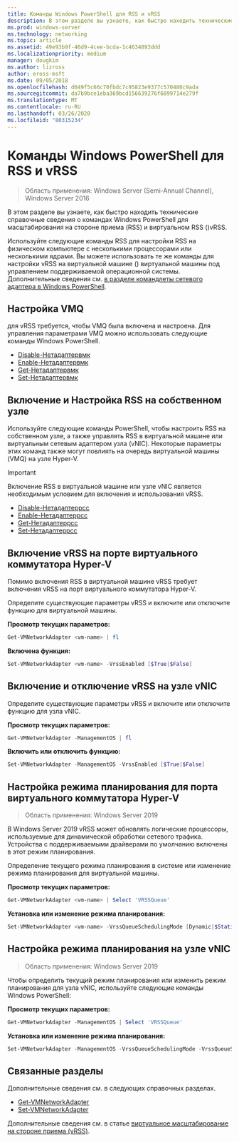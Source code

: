 ```yaml
---
title: Команды Windows PowerShell для RSS и vRSS
description: В этом разделе вы узнаете, как быстро находить технические справочные сведения о командах Windows PowerShell для масштабирования на стороне приема (RSS) и виртуальных RSS (vRSS).
ms.prod: windows-server
ms.technology: networking
ms.topic: article
ms.assetid: 49e93b9f-46d9-4cee-bcda-1c4634893ddd
ms.localizationpriority: medium
manager: dougkim
ms.author: lizross
author: eross-msft
ms.date: 09/05/2018
ms.openlocfilehash: d049f5c66c70fbdc7c95823e9377c570480c9ada
ms.sourcegitcommit: da7b9bce1eba369bcd156639276f6899714e279f
ms.translationtype: MT
ms.contentlocale: ru-RU
ms.lasthandoff: 03/26/2020
ms.locfileid: "80315234"
---
```

# <a name="windows-powershell-commands-for-rss-and-vrss"></a>Команды Windows PowerShell для RSS и vRSS

>Область применения: Windows Server (Semi-Annual Channel), Windows Server 2016

В этом разделе вы узнаете, как быстро находить технические справочные сведения о командах Windows PowerShell для масштабирования на стороне приема \(RSS\) и виртуальном RSS \(\)vRSS.

Используйте следующие команды RSS для настройки RSS на физическом компьютере с несколькими процессорами или несколькими ядрами. Вы можете использовать те же команды для настройки vRSS на виртуальной машине \(\) виртуальной машины под управлением поддерживаемой операционной системы. Дополнительные сведения см. [в разделе командлеты сетевого адаптера в Windows PowerShell](https://docs.microsoft.com/powershell/module/netadapter/?view=win10-ps).

## <a name="configure-vmq"></a>Настройка VMQ

для vRSS требуется, чтобы VMQ была включена и настроена. Для управления параметрами VMQ можно использовать следующие команды Windows PowerShell.

- [Disable-Нетадаптервмк](https://docs.microsoft.com/powershell/module/netadapter/disable-netadaptervmq?view=win10-ps)
- [Enable-Нетадаптервмк](https://docs.microsoft.com/powershell/module/netadapter/enable-netadaptervmq?view=win10-ps)
- [Get-Нетадаптервмк](https://docs.microsoft.com/powershell/module/netadapter/get-netadaptervmq?view=win10-ps)
- [Set-Нетадаптервмк](https://docs.microsoft.com/powershell/module/netadapter/set-netadaptervmq?view=win10-ps)

## <a name="enable-and-configure-rss-on-a-native-host"></a>Включение и Настройка RSS на собственном узле

Используйте следующие команды PowerShell, чтобы настроить RSS на собственном узле, а также управлять RSS в виртуальной машине или виртуальным сетевым адаптером узла (vNIC). Некоторые параметры этих команд также могут повлиять на очередь виртуальной машины \(VMQ\) на узле Hyper-V.  

>[!IMPORTANT]
>Включение RSS в виртуальной машине или узле vNIC является необходимым условием для включения и использования vRSS.

- [Disable-Нетадаптеррсс](https://docs.microsoft.com/powershell/module/netadapter/disable-netadapterrss?view=win10-ps)
- [Enable-Нетадаптеррсс](https://docs.microsoft.com/powershell/module/netadapter/enable-netadapterrss?view=win10-ps)
- [Get-Нетадаптеррсс](https://docs.microsoft.com/powershell/module/netadapter/get-netadapterrss?view=win10-ps)
- [Set-Нетадаптеррсс](https://docs.microsoft.com/powershell/module/netadapter/Set-NetAdapterRss?view=win10-ps)

## <a name="enable-vrss-on-the-hyper-v-virtual-switch-port"></a>Включение vRSS на порте виртуального коммутатора Hyper\-V

Помимо включения RSS в виртуальной машине vRSS требует включения vRSS на порт виртуального коммутатора Hyper\-V. 

Определите существующие параметры vRSS и включите или отключите функцию для виртуальной машины.

   **Просмотр текущих параметров:** 

   ```PowerShell
   Get-VMNetworkAdapter <vm-name> | fl
   ```

   **Включена функция:**
   
   ```PowerShell
   Set-VMNetworkAdapter <vm-name> -VrssEnabled [$True|$False]
   ```

## <a name="enable-or-disable-vrss-on-a-host-vnic"></a>Включение и отключение vRSS на узле vNIC

Определите существующие параметры vRSS и включите или отключите функцию для узла vNIC.

   **Просмотр текущих параметров:** 

   ```PowerShell
   Get-VMNetworkAdapter -ManagementOS | fl
   ```

   **Включить или отключить функцию:** 

   ```PowerShell
   Set-VMNetworkAdapter -ManagementOS -VrssEnabled [$True|$False]
   ```

## <a name="configure-the-scheduling-mode-on-the-hyper-v-virtual-switch-port"></a>Настройка режима планирования для порта виртуального коммутатора Hyper-V 
>Область применения: Windows Server 2019

В Windows Server 2019 vRSS может обновлять логические процессоры, используемые для динамической обработки сетевого трафика.  Устройства с поддерживаемыми драйверами по умолчанию включены в этот режим планирования. 

Определение текущего режима планирования в системе или изменение режима планирования для виртуальной машины.

   **Просмотр текущих параметров:** 

   ```PowerShell
   Get-VMNetworkAdapter <vm-name> | Select 'VRSSQueue'
   ```

   **Установка или изменение режима планирования:**

   ```PowerShell
   Set-VMNetworkAdapter <vm-name> -VrssQueueSchedulingMode [Dynamic|$StaticVrss|StaticVMQ]
   ```

## <a name="configure-the-scheduling-mode-on-a-host-vnic"></a>Настройка режима планирования на узле vNIC
>Область применения: Windows Server 2019

Чтобы определить текущий режим планирования или изменить режим планирования для узла vNIC, используйте следующие команды Windows PowerShell:

   **Просмотр текущих параметров:** 

   ```PowerShell
   Get-VMNetworkAdapter -ManagementOS | Select 'VRSSQueue'
   ```

   **Установка или изменение режима планирования:** 

   ```PowerShell
   Set-VMNetworkAdapter -ManagementOS -VrssQueueSchedulingMode -VrssQueueSchedulingMode [Dynamic|$StaticVrss|StaticVMQ]
   ```


## <a name="related-topics"></a>Связанные разделы 
Дополнительные сведения см. в следующих справочных разделах.

- [Get-VMNetworkAdapter](https://technet.microsoft.com/itpro/powershell/windows/hyper-v/get-vmnetworkadapter)
- [Set-VMNetworkAdapter](https://technet.microsoft.com/itpro/powershell/windows/hyper-v/set-vmnetworkadapter)

Дополнительные сведения см. в статье [виртуальное масштабирование на стороне приема (vRSS)](vrss-top.md).
